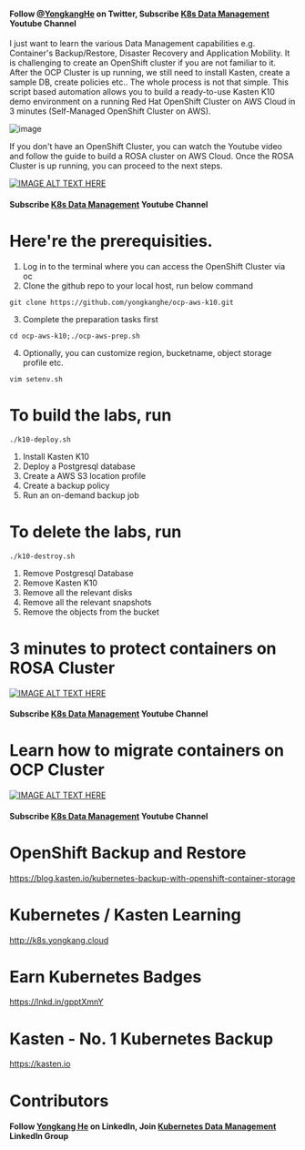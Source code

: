 #### Follow [@YongkangHe](https://twitter.com/yongkanghe) on Twitter, Subscribe [K8s Data Management](https://www.youtube.com/channel/UCm-sw1b23K-scoVSCDo30YQ?sub_confirmation=1) Youtube Channel

I just want to learn the various Data Management capabilities e.g. Container's Backup/Restore, Disaster Recovery and Application Mobility. It is challenging to create an OpenShift cluster if you are not familiar to it. After the OCP Cluster is up running, we still need to install Kasten, create a sample DB, create policies etc.. The whole process is not that simple. This script based automation allows you to build a ready-to-use Kasten K10 demo environment on a running Red Hat OpenShift Cluster on AWS Cloud in 3 minutes (Self-Managed OpenShift Cluster on AWS).

![image](https://pbs.twimg.com/media/FZNZVt6WAAIkqUD?format=jpg&name=small)

If you don't have an OpenShift Cluster, you can watch the Youtube video and follow the guide to build a ROSA cluster on AWS Cloud. Once the ROSA Cluster is up running, you can proceed to the next steps.

[![IMAGE ALT TEXT HERE](https://img.youtube.com/vi/amLN6-JxygU/0.jpg)](https://www.youtube.com/watch?v=amLN6-JxygU)
#### Subscribe [K8s Data Management](https://www.youtube.com/channel/UCm-sw1b23K-scoVSCDo30YQ?sub_confirmation=1) Youtube Channel

# Here're the prerequisities. 
1. Log in to the terminal where you can access the OpenShift Cluster via oc
2. Clone the github repo to your local host, run below command
````
git clone https://github.com/yongkanghe/ocp-aws-k10.git
````
3. Complete the preparation tasks first
````
cd ocp-aws-k10;./ocp-aws-prep.sh
````
4. Optionally, you can customize region, bucketname, object storage profile etc.
````
vim setenv.sh
````
 
# To build the labs, run 
````
./k10-deploy.sh
````
1. Install Kasten K10
2. Deploy a Postgresql database
3. Create a AWS S3 location profile
4. Create a backup policy
5. Run an on-demand backup job

# To delete the labs, run 
````
./k10-destroy.sh
````
1. Remove Postgresql Database
2. Remove Kasten K10
3. Remove all the relevant disks
4. Remove all the relevant snapshots
5. Remove the objects from the bucket

# 3 minutes to protect containers on ROSA Cluster
[![IMAGE ALT TEXT HERE](https://img.youtube.com/vi/WDC20GQWjtE/0.jpg)](https://www.youtube.com/watch?v=WDC20GQWjtE)
#### Subscribe [K8s Data Management](https://www.youtube.com/channel/UCm-sw1b23K-scoVSCDo30YQ?sub_confirmation=1) Youtube Channel

# Learn how to migrate containers on OCP Cluster
[![IMAGE ALT TEXT HERE](https://img.youtube.com/vi/mjG-GOnJ-Lo/0.jpg)](https://www.youtube.com/watch?v=mjG-GOnJ-Lo)
#### Subscribe [K8s Data Management](https://www.youtube.com/channel/UCm-sw1b23K-scoVSCDo30YQ?sub_confirmation=1) Youtube Channel

# OpenShift Backup and Restore
https://blog.kasten.io/kubernetes-backup-with-openshift-container-storage

# Kubernetes / Kasten Learning
http://k8s.yongkang.cloud

# Earn Kubernetes Badges
https://lnkd.in/gpptXmnY

# Kasten - No. 1 Kubernetes Backup
https://kasten.io 

# Contributors

#### Follow [Yongkang He](http://yongkang.cloud) on LinkedIn, Join [Kubernetes Data Management](https://www.linkedin.com/groups/13983251) LinkedIn Group
